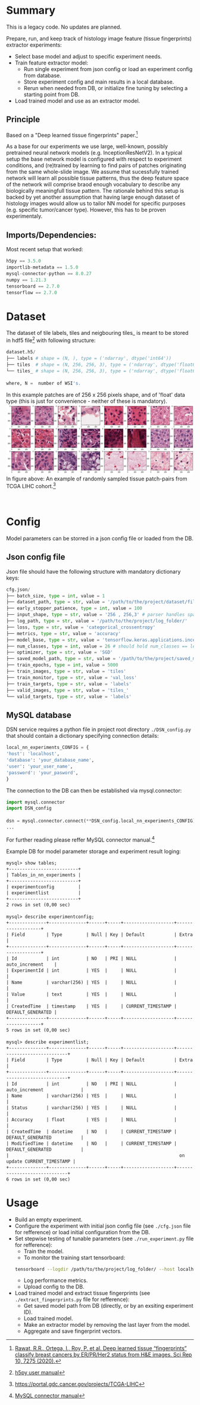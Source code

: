 # Summary
This is a legacy code. No updates are planned.

Prepare, run, and keep track of histology image feature (tissue fingerprints) extractor experiments:
* Select base model and adjust to specific experiment needs.
* Train feature extractor model:
    * Run single experiment from json config or load an experiment config from database.
    * Store experiment config and main results in a local database.
    * Rerun when needed from DB, or initialize fine tuning by selecting a starting point from DB.
* Load trained model and use as an extractor model.

## Principle
Based on a "Deep learned tissue fingerprints" paper.[^original_article]
[^original_article]: [Rawat, R.R., Ortega, I., Roy, P. et al. Deep learned tissue “fingerprints” classify breast cancers by ER/PR/Her2 status from H&E images. Sci Rep 10, 7275 (2020).](https://doi.org/10.1038/s41598-020-64156-4)

As a base for our experiments we use large, well-known, possibly pretrained neural network models (e.g. InceptionResNetV2).
In a typical setup the base network model is configured with respect to experiment conditions, and (re)trained by learning to find pairs of patches originating from the same whole-slide image. We assume that sucessfully trained network will learn all possible tissue patterns, thus the deep feature space of the network will comprise braod enough vocabulary to describe any biologically meaningfull tissue pattern. The rationale behind this setup is backed by yet another assumption that having large enough dataset of histology images would allow us to tailor NN model for specific purposes (e.g. specific tumor/cancer type). However, this has to be proven experimentaly.<br>

## Imports/Dependencies:
Most recent setup that worked:
```python
h5py == 3.5.0
importlib-metadata == 1.5.0
mysql-connector-python == 8.0.27
numpy == 1.21.3
tensorboard == 2.7.0
tensorflow == 2.7.0
```


# Dataset
The dataset of tile labels, tiles and neigbouring tiles_ is meant to be stored in hdf5 file[^hdf5] with following structure:
[^hdf5]: [h5py user manual](https://docs.h5py.org/en/stable/)
```python
dataset.h5/
├── labels # shape = (N, ), type = ('ndarray', dtype('int64'))
├── tiles  # shape = (N, 256, 256, 3), type = ('ndarray', dtype('float64'))
└── tiles_ # shape = (N, 256, 256, 3), type = ('ndarray', dtype('float64'))

where, N =  number of WSI's.
```
In this example patches are of 256 x 256 pixels shape, and of 'float' data type (this is just for convenience - neither of these is mandatory).
![demo patch pairs](demo_patch_pairs.png "Patches from different whole slide histology images")
<br>
In figure above: An example of randomly sampled tissue patch-pairs from TCGA LIHC cohort.[^tcga_lihc]
[^tcga_lihc]: https://portal.gdc.cancer.gov/projects/TCGA-LIHC
<br>

# Config
Model parameters can be storred in a json config file or loaded from the DB.

## Json config file
Json file should have the following structure with mandatory dictionary keys:
```python
cfg.json/
├── batch_size, type = int, value = 1
├── dataset_path, type = str, value = '/path/to/the/project/dataset/file.h5'
├── early_stopper_patience, type = int, value = 100
├── input_shape, type = str, value = '256 , 256,3' # parser handles spaces
├── log_path, type = str, value = '/path/to/the/project/log_folder/'
├── loss, type = str, value = 'categorical_crossentropy'
├── metrics, type = str, value = 'accuracy'
├── model_base, type = str, value = 'tensorflow.keras.applications.inception_resnet_v2.InceptionResNetV2'
├── num_classes, type = int, value = 26 # should hold num_classes == len(unique(dataset['labels']))
├── optimizer, type = str, value = 'SGD'
├── saved_model_path, type = str, value = '/path/to/the/project/saved_models_folder/'
├── train_epochs, type = int, value = 5000
├── train_images, type = str, value = 'tiles'
├── train_monitor, type = str, value = 'val_loss'
├── train_targets, type = str, value = 'labels'
├── valid_images, type = str, value = 'tiles_'
└── valid_targets, type = str, value = 'labels'
```

## MySQL database
DSN service requires a python file in project root directory `./DSN_config.py` that should contain a dictionary specifying connection details:
```python
local_nn_experiments_CONFIG = {
'host': 'localhost', 
'database': 'your_database_name',
'user': 'your_user_name',
'password': 'your_pasword',
}
```
The connection to the DB can then be established via mysql.connector:
```python
import mysql.connector
import DSN_config

dsn = mysql.connector.connect(**DSN_config.local_nn_experiments_CONFIG)
...
``` 
For further reading please reffer MySQL connector manual.[^mysql_con]
[^mysql_con]: [MySQL connector manual](https://dev.mysql.com/doc/connector-python/en/)

Example DB for model parameter storage and experiment result loging:
```
mysql> show tables;
+--------------------------+
| Tables_in_nn_experiments |
+--------------------------+
| experimentconfig         |
| experimentlist           |
+--------------------------+
2 rows in set (0,00 sec)

mysql> describe experimentconfig;
+--------------+--------------+------+-----+-------------------+-------------------+
| Field        | Type         | Null | Key | Default           | Extra             |
+--------------+--------------+------+-----+-------------------+-------------------+
| Id           | int          | NO   | PRI | NULL              | auto_increment    |
| ExperimentId | int          | YES  |     | NULL              |                   |
| Name         | varchar(256) | YES  |     | NULL              |                   |
| Value        | text         | YES  |     | NULL              |                   |
| CreatedTime  | timestamp    | YES  |     | CURRENT_TIMESTAMP | DEFAULT_GENERATED |
+--------------+--------------+------+-----+-------------------+-------------------+
5 rows in set (0,00 sec)

mysql> describe experimentlist;
+--------------+--------------+------+-----+-------------------+-----------------------------+
| Field        | Type         | Null | Key | Default           | Extra                       |
+--------------+--------------+------+-----+-------------------+-----------------------------+
| Id           | int          | NO   | PRI | NULL              | auto_increment              |
| Name         | varchar(256) | YES  |     | NULL              |                             |
| Status       | varchar(256) | YES  |     | NULL              |                             |
| Accuracy     | float        | YES  |     | NULL              |                             |
| CreatedTime  | datetime     | NO   |     | CURRENT_TIMESTAMP | DEFAULT_GENERATED           |
| ModifiedTime | datetime     | NO   |     | CURRENT_TIMESTAMP | DEFAULT_GENERATED           |
|                                                                on update CURRENT_TIMESTAMP |
+--------------+--------------+------+-----+-------------------+-----------------------------+
6 rows in set (0,00 sec)
```

# Usage
* Build an empty experiment.
* Configure the experiment with initial json config file (see `./cfg.json` file for refference) or load initial configuration from the DB.
* Set stepwise testing of tunable parameters (see `./run_experiment.py` file for refference):
    * Train the model.
    * To monitor the training start tensorboard:
    ```bash
    tensorboard --logdir /path/to/the/project/log_folder/ --host localhost --port 6006
    ```
    * Log performance metrics.
    * Upload config to the DB.
* Load trained model and extract tissue fingerprints (see `./extract_fingerprints.py` file for refference):
    * Get saved model path from DB (directly, or by an exsiting experiment ID).
    * Load trained model.
    * Make an extractor model by removing the last layer from the model.
    * Aggregate and save fingerprint vectors.
    
